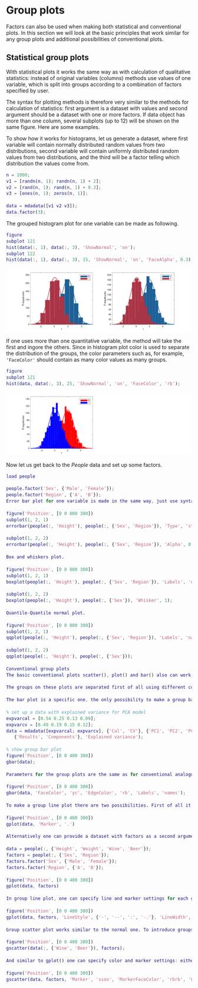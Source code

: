# Group plots

Factors can also be used when making both statistical and conventional plots. In this section we will look at the basic principles that work similar for any group plots and additional possibilities of conventional plots.

## Statistical group plots

With statistical plots it works the same way as with calculation of qualitative statistics: instead of original variables (columns) methods use values of one variable, which is split into groups according to a combination of factors specified by user.

The syntax for plotting methods is therefore very similar to the methods for calculation of statistics: first argument is a dataset with values and second argument should be a dataset with one or more factors. If data object has more than one column, several subplots (up to 12) will be shown on the same figure. Here are some examples.

To show how it works for histograms, let us generate a dataset, where first variable will contain normally distributed random values from two distributions, second variable will contain uniformly distributed random values from two distributions, and the third will be a factor telling which distribution the values come from.

```matlab
n = 1000;
v1 = [randn(n, 1); randn(n, 1) + 2];
v2 = [rand(n, 1); rand(n, 1) + 0.3];
v3 = [ones(n, 1); zeros(n, 1)];

data = mdadata([v1 v2 v3]);
data.factor(3);
```

The grouped histogram plot for one variable can be made as following.

```matlab
figure
subplot 121
hist(data(:, 1), data(:, 3), 'ShowNormal', 'on');
subplot 122
hist(data(:, 1), data(:, 3), 15, 'ShowNormal', 'on', 'FaceAlpha', 0.3);
```

![Histogram plot with groups.](fig1.png)

If one uses more than one quantitative variable, the method will take the first and ingore the others. Since in histogram plot color is used to separate the distribution of the groups, the color parameters such as, for example, `'FaceColor'` should contain as many color values as many groups.

```matlab
figure
subplot 121
hist(data, data(:, 3), 25, 'ShowNormal', 'on', 'FaceColor', 'rb');
```

![Define colors for bar sets.](fig2.png)

Now let us get back to the *People* data and set up some factors.

```matlab
load people

people.factor('Sex', {'Male', 'Female'});
people.factor('Region', {'A', 'B'});
Error bar plot for one variable is made in the same way, just use syntax and parameters as usual, but second argument should be a dataset with factors.

figure('Position', [0 0 800 300])
subplot(1, 2, 1)
errorbar(people(:, 'Height'), people(:, {'Sex', 'Region'}), 'Type', 'std', 'Alpha', 0.1);

subplot(1, 2, 2)
errorbar(people(:, 'Height'), people(:, {'Sex', 'Region'}), 'Alpha', 0.1);

Box and whiskers plot.

figure('Position', [0 0 800 300])
subplot(1, 2, 1)
boxplot(people(:, 'Height'), people(:, {'Sex', 'Region'}), 'Labels', 'names');

subplot(1, 2, 2)
boxplot(people(:, 'Height'), people(:, {'Sex'}), 'Whisker', 1);

Quantile-Quantile normal plot.

figure('Position', [0 0 800 300])
subplot(1, 2, 1)
qqplot(people(:, 'Height'), people(:, {'Sex', 'Region'}), 'Labels', 'names');

subplot(1, 2, 2)
qqplot(people(:, 'Height'), people(:, {'Sex'}));

Conventional group plots
The basic conventional plots scatter(), plot() and bar() also can work with factors and groups. However in contrast to statistical plots here it was decided to use separate methods in order to extend their functionality. The methods for group plots have a leading 'g': gscatter(), gplot() and gbar(). One can think about group plots as following: if a plot needs a legend, it is a group plot.

The groups on these plots are separated first of all using different colors. Because of that color grouping is not available for group plots. Besides that one can change marker and line properties for each group. However in this case you need to specify as many values, as many groups you have. Let's look at some examples.

The bar plot is a specific one, the only possibility to make a group bar plot is to provide a dataset with several rows. While bar() makes separate plot for each row, the gbar() method will make a single plot with several bar series separated by colors as it is shown below.

% set up a data with explained variance for PCA model
expvarcal = [0.54 0.25 0.13 0.09];
expvarcv = [0.49 0.19 0.15 0.12];
data = mdadata([expvarcal; expvarcv], {'Cal', 'CV'}, {'PC1', 'PC2', 'PC3', 'PC4'},...
   {'Results', 'Components'}, 'Explained variance');

% show group bar plot
figure('Position', [0 0 400 300])
gbar(data);

Parameters for the group plots are the same as for conventional analogues, but if one want to change color settings, separate color for each group has to be specified. Other properties (e.g. line style) can have one value (same for all groups) or also as many values as many groups. Here is how it works for bar plot.

figure('Position', [0 0 400 300])
gbar(data, 'FaceColor', 'yc', 'EdgeColor', 'rb', 'Labels', 'names');

To make a group line plot there are two possibilities. First of all it can work the same way as the bar plot: every row is a group.

figure('Position', [0 0 400 300])
gplot(data, 'Marker', '.')

Alternatively one can provide a dataset with factors as a second argument for the plotting methods. In this case the rows of original data will be shown in groups.

data = people(:, {'Height', 'Weight', 'Wine', 'Beer'});
factors = people(:, {'Sex', 'Region'});
factors.factor('Sex', {'Male', 'Female'});
factors.factor('Region', {'A', 'B'});

figure('Position', [0 0 400 300])
gplot(data, factors)

In group line plot, one can specify line and marker settings for each group separately or use one value for all. It should be noticed that since color in group plots is used for separation of the groups, it is not possibile to use parameter 'Colorby' and related.

figure('Position', [0 0 400 300])
gplot(data, factors, 'LineStyle', {'-', '--', ':', '-.'}, 'LineWidth', 2)

Group scatter plot works similar to the normal one. To introduce groups, you just need to specify a dataset with factors as a second argument.

figure('Position', [0 0 400 300])
gscatter(data(:, {'Wine', 'Beer'}), factors);

And similar to gplot() one can specify color and marker settings: either for each group or one for all of them.

figure('Position', [0 0 400 300])
gscatter(data, factors, 'Marker', 'ssoo', 'MarkerFaceColor', 'rbrb', 'Labels', 'names')
